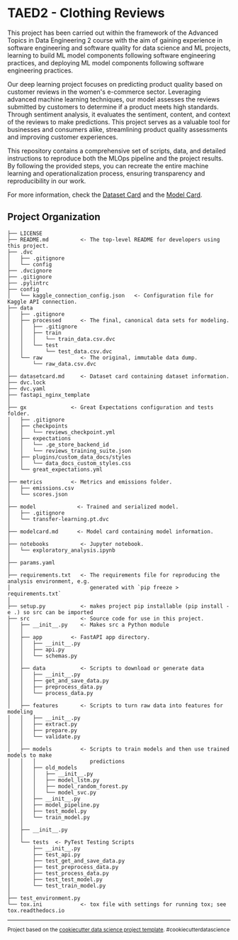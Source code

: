 TAED2 - Clothing Reviews
==============================

This project has been carried out within the framework of the Advanced Topics in Data Engineering 2 course with the aim of gaining experience in software engineering and software quality for data science and ML projects, learning to build ML model components following software engineering practices, and deploying ML model components following software engineering practices.

Our deep learning project focuses on predicting product quality based on customer reviews in the women's e-commerce sector. Leveraging advanced machine learning techniques, our model assesses the reviews submitted by customers to determine if a product meets high standards. Through sentiment analysis, it evaluates the sentiment, content, and context of the reviews to make predictions. This project serves as a valuable tool for businesses and consumers alike, streamlining product quality assessments and improving customer experiences.

This repository contains a comprehensive set of scripts, data, and detailed instructions to reproduce both the MLOps pipeline and the project results. By following the provided steps, you can recreate the entire machine learning and operationalization process, ensuring transparency and reproducibility in our work.

For more information, check the [Dataset Card](https://github.com/MLOps-essi-upc/TAED2-clothing-reviews/blob/main/datasetcard.md) and the [Model Card](https://github.com/MLOps-essi-upc/TAED2-clothing-reviews/blob/main/modelcard.md). 

Project Organization
------------

    ├── LICENSE
    ├── README.md          <- The top-level README for developers using this project.
    ├── .dvc
    │   ├── .gitignore
    │   └── config
    ├── .dvcignore
    ├── .gitignore
    ├── .pylintrc
    ├── config
    │   └── kaggle_connection_config.json   <- Configuration file for Kaggle API connection.
    ├── data
    │   ├── .gitignore
    │   ├── processed      <- The final, canonical data sets for modeling.
    │   │   ├── .gitignore
    │   │   ├── train 
    │   │   │   └── train_data.csv.dvc 
    │   │   └── test
    │   │       └── test_data.csv.dvc 
    │   └── raw            <- The original, immutable data dump.
    │       └── raw_data.csv.dvc
    │
    ├── datasetcard.md     <- Dataset card containing dataset information.
    ├── dvc.lock 
    ├── dvc.yaml
    ├── fastapi_nginx_template
    │
    ├── gx              <- Great Expectations configuration and tests folder.
    │   ├── .gitignore
    │   ├── checkpoints
    │   │   └── reviews_checkpoint.yml
    │   ├── expectations
    │   │   └── .ge_store_backend_id
    │   │   └── reviews_training_suite.json
    │   ├── plugins/custom_data_docs/styles
    │   │   └── data_docs_custom_styles.css
    │   └── great_expectations.yml
    │
    ├── metrics         <- Metrics and emissions folder.
    │   ├── emissions.csv
    │   └── scores.json
    │
    ├── model             <- Trained and serialized model.
    │   ├── .gitignore
    │   └── transfer-learning.pt.dvc
    │
    ├── modelcard.md      <- Model card containing model information.
    │
    ├── notebooks          <- Jupyter notebook.
    │   └── exploratory_analysis.ipynb
    │
    ├── params.yaml
    │
    ├── requirements.txt   <- The requirements file for reproducing the analysis environment, e.g.
    │                         generated with `pip freeze > requirements.txt`
    │
    ├── setup.py           <- makes project pip installable (pip install -e .) so src can be imported
    ├── src                <- Source code for use in this project.
    │   ├── __init__.py    <- Makes src a Python module
    │   │
    │   ├── app         <- FastAPI app directory.
    │   │   ├── __init__.py
    │   │   ├── api.py 
    │   │   └── schemas.py
    │   │
    │   ├── data           <- Scripts to download or generate data
    │   │   ├── __init__.py
    │   │   ├── get_and_save_data.py
    │   │   ├── preprocess_data.py
    │   │   └── process_data.py
    │   │
    │   ├── features       <- Scripts to turn raw data into features for modeling
    │   │   ├── __init__.py
    │   │   ├── extract.py
    │   │   ├── prepare.py
    │   │   └── validate.py
    │   │
    │   ├── models         <- Scripts to train models and then use trained models to make
    │   │   │                 predictions
    │   │   ├── old_models
    │   │   │   ├── __init__.py
    │   │   │   ├── model_lstm.py
    │   │   │   ├── model_random_forest.py
    │   │   │   └── model_svc.py
    │   │   ├── __init__.py
    │   │   ├── model_pipeline.py
    │   │   ├── test_model.py
    │   │   └── train_model.py
    │   │
    │   ├── __init__.py 
    │   │
    │   └── tests  <- PyTest Testing Scripts
    │       ├── __init__.py
    │       ├── test_api.py
    │       ├── test_get_and_save_data.py
    │       ├── test_preprocess_data.py
    │       ├── test_process_data.py
    │       ├── test_test_model.py
    │       └── test_train_model.py
    │
    ├── test_environment.py
    └── tox.ini            <- tox file with settings for running tox; see tox.readthedocs.io


--------

<p><small>Project based on the <a target="_blank" href="https://drivendata.github.io/cookiecutter-data-science/">cookiecutter data science project template</a>. #cookiecutterdatascience</small></p>
